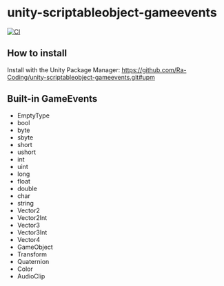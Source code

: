 # unity-scriptableobject-gameevents

[![CI](https://github.com/Ra-Coding/unity-scriptableobject-gameevents/actions/workflows/ci.yml/badge.svg)](https://github.com/Ra-Coding/unity-scriptableobject-gameevents/actions/workflows/ci.yml)

## How to install

Install with the Unity Package Manager: https://github.com/Ra-Coding/unity-scriptableobject-gameevents.git#upm 

## Built-in GameEvents

- EmptyType
- bool
- byte
- sbyte
- short
- ushort
- int
- uint
- long
- float
- double
- char
- string
- Vector2
- Vector2Int
- Vector3
- Vector3Int
- Vector4
- GameObject
- Transform
- Quaternion
- Color
- AudioClip
